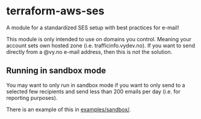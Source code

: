 terraform-aws-ses
=================

A module for a standardized SES setup with best practices for e-mail!

This module is only intended to use on domains you control. Meaning your
account sets own hosted zone (i.e. trafficinfo.vydev.no). If you want to send
directly from a @vy.no e-mail address, then this is not the solution.


Running in sandbox mode
-----------------------

You may want to only run in sandbox mode if you want to only send to a selected
few recipients and send less than 200 emails per day (i.e. for reporting purposes).

There is an example of this in [examples/sandbox/](examples/sandbox/).
